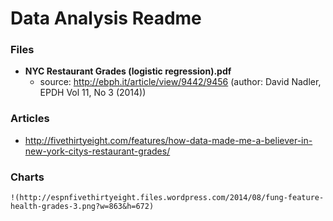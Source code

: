 # Data Analysis Readme

### Files
- **NYC Restaurant Grades (logistic regression).pdf**
	- source: http://ebph.it/article/view/9442/9456 (author: David Nadler, EPDH Vol 11, No 3 (2014))

### Articles
- http://fivethirtyeight.com/features/how-data-made-me-a-believer-in-new-york-citys-restaurant-grades/
	
### Charts
	!(http://espnfivethirtyeight.files.wordpress.com/2014/08/fung-feature-health-grades-3.png?w=863&h=672)
